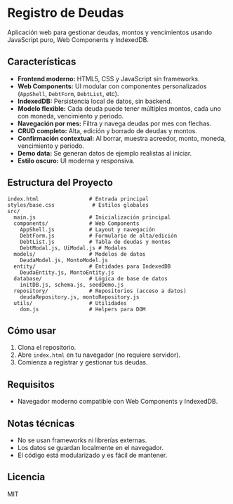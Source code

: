 # Registro de Deudas

Aplicación web para gestionar deudas, montos y vencimientos usando JavaScript puro, Web Components y IndexedDB.

## Características
- **Frontend moderno:** HTML5, CSS y JavaScript sin frameworks.
- **Web Components:** UI modular con componentes personalizados (`AppShell`, `DebtForm`, `DebtList`, etc).
- **IndexedDB:** Persistencia local de datos, sin backend.
- **Modelo flexible:** Cada deuda puede tener múltiples montos, cada uno con moneda, vencimiento y periodo.
- **Navegación por mes:** Filtra y navega deudas por mes con flechas.
- **CRUD completo:** Alta, edición y borrado de deudas y montos.
- **Confirmación contextual:** Al borrar, muestra acreedor, monto, moneda, vencimiento y periodo.
- **Demo data:** Se generan datos de ejemplo realistas al iniciar.
- **Estilo oscuro:** UI moderna y responsiva.

## Estructura del Proyecto
```
index.html                # Entrada principal
styles/base.css            # Estilos globales
src/
  main.js                 # Inicialización principal
  components/             # Web Components
    AppShell.js           # Layout y navegación
    DebtForm.js           # Formulario de alta/edición
    DebtList.js           # Tabla de deudas y montos
    DebtModal.js, UiModal.js # Modales
  models/                 # Modelos de datos
    DeudaModel.js, MontoModel.js
  entity/                 # Entidades para IndexedDB
    DeudaEntity.js, MontoEntity.js
  database/               # Lógica de base de datos
    initDB.js, schema.js, seedDemo.js
  repository/             # Repositorios (acceso a datos)
    deudaRepository.js, montoRepository.js
  utils/                  # Utilidades
    dom.js                # Helpers para DOM
```

## Cómo usar
1. Clona el repositorio.
2. Abre `index.html` en tu navegador (no requiere servidor).
3. Comienza a registrar y gestionar tus deudas.

## Requisitos
- Navegador moderno compatible con Web Components y IndexedDB.

## Notas técnicas
- No se usan frameworks ni librerías externas.
- Los datos se guardan localmente en el navegador.
- El código está modularizado y es fácil de mantener.

## Licencia
MIT